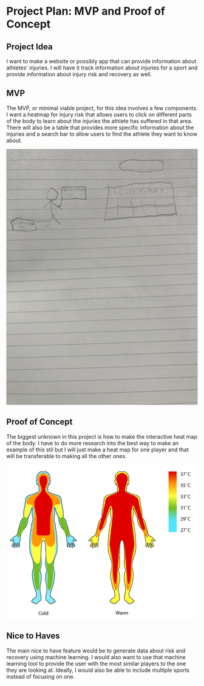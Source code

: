 # Project Plan: MVP and Proof of Concept

## Project Idea
I want to make a website or possibly app that can provide information about athletes' injuries. I will have it track information about injuries for a sport and provide information about injury risk and recovery as well.

## MVP
The MVP, or minimal viable project, for this idea involves a few components. I want a heatmap for injury risk that allows users to click on different parts of the body to learn about the injuries the athlete has suffered in that area. There will also be a table that provides more specific information about the injuries and a search bar to allow users to find the athlete they want to know about.

![IMG_2585](IMG_2585.jpg)

## Proof of Concept
The biggest unknown in this project is how to make the interactive heat map of the body. I have to do more research into the best way to make an example of this stil but I will just make a heat map for one player and that will be transferable to making all the other ones.

![heatmap](heatmap.png)

## Nice to Haves
The main nice to have feature would be to generate data about risk and recovery using machine learning. I would also want to use that machine learning tool to provide the user with the most similar players to the one they are looking at. Ideally, I would also be able to include multiple sports instead of focusing on one.